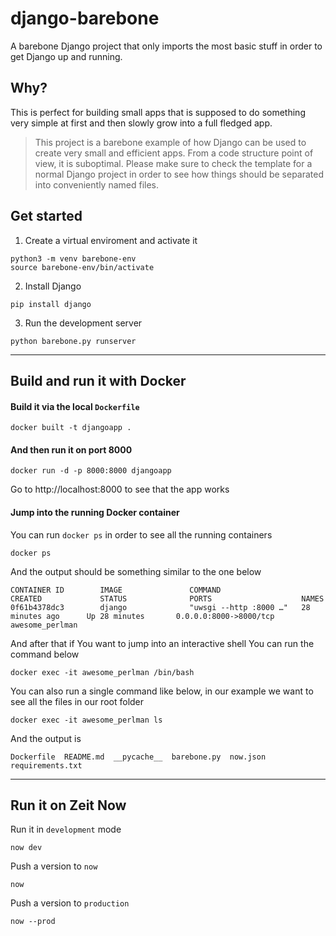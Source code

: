 # django-barebone

A barebone Django project that only imports the most basic stuff in order to get Django up and running.

## Why?

This is perfect for building small apps that is supposed to do something very simple at first and then slowly grow into a full fledged app.

> This project is a barebone example of how Django can be used to create very small and efficient apps. From a code structure point of view, it is suboptimal. Please make sure to check the template for a normal Django project in order to see how things should be separated into conveniently named files.

## Get started

1. Create a virtual enviroment and activate it

```
python3 -m venv barebone-env
source barebone-env/bin/activate
```

2. Install Django

```
pip install django
```

3. Run the development server

```
python barebone.py runserver
```

---

## Build and run it with Docker

#### Build it via the local `Dockerfile`

```
docker built -t djangoapp .
```

#### And then run it on port 8000

```
docker run -d -p 8000:8000 djangoapp
```

Go to http://localhost:8000 to see that the app works

#### Jump into the running Docker container

You can run `docker ps` in order to see all the running containers

```
docker ps
```

And the output should be something similar to the one below

```
CONTAINER ID        IMAGE               COMMAND                  CREATED             STATUS              PORTS                    NAMES
0f61b4378dc3        django              "uwsgi --http :8000 …"   28 minutes ago      Up 28 minutes       0.0.0.0:8000->8000/tcp   awesome_perlman
```

And after that if You want to jump into an interactive shell You can run the command below

```
docker exec -it awesome_perlman /bin/bash
```

You can also run a single command like below, in our example we want to see all the files in our root folder

```
docker exec -it awesome_perlman ls
```

And the output is

```
Dockerfile  README.md  __pycache__  barebone.py  now.json  requirements.txt
```

---

## Run it on Zeit Now

Run it in `development` mode

```
now dev
```

Push a version to `now`

```
now
```

Push a version to `production`

```
now --prod
```